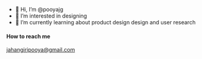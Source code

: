 - 👋 Hi, I’m @pooyajg
- 👀 I’m interested in designing 
- 🌱 I’m currently learning about product design design and user research 

#### How to reach me

jahangiripooya@gmail.com

<!---
pooyajg/pooyajg is a ✨ special ✨ repository because its `README.md` (this file) appears on your GitHub profile.
You can click the Preview link to take a look at your changes.
--->
